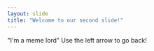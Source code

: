 ```yaml
---
layout: slide
title: "Welcome to our second slide!"
---
```

"I'm a meme lord"
Use the left arrow to go back!
